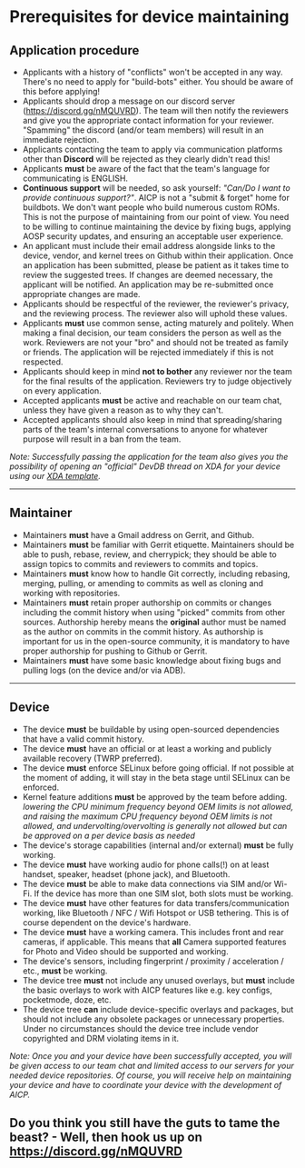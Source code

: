 # Prerequisites for device maintaining

## Application procedure

* Applicants with a history of "conflicts" won't be accepted in any way. There's no need to apply for "build-bots" either. You should be aware of this before applying!
* Applicants should drop a message on our discord server (https://discord.gg/nMQUVRD). The team will then notify the reviewers and give you the appropriate contact information for your reviewer. "Spamming" the discord (and/or team members) will result in an immediate rejection.
* Applicants contacting the team to apply via communication platforms other than **Discord** will be rejected as they clearly didn't read this!
* Applicants **must** be aware of the fact that the team's language for communicating is ENGLISH.
* **Continuous support** will be needed, so ask yourself: *"Can/Do I want to provide continuous support?"*. AICP is not a "submit & forget" home for buildbots. We don't want people who build numerous custom ROMs. This is not the purpose of maintaining from our point of view. You need to be willing to continue maintaining the device by fixing bugs, applying AOSP security updates, and ensuring an acceptable user experience.
* An applicant must include their email address alongside links to the device, vendor, and kernel trees on Github within their application. Once an application has been submitted, please be patient as it takes time to review the suggested trees. If changes are deemed necessary, the applicant will be notified. An application may be re-submitted once appropriate changes are made.
* Applicants should be respectful of the reviewer, the reviewer's privacy, and the reviewing process. The reviewer also will uphold these values.
* Applicants **must** use common sense, acting maturely and politely. When making a final decision, our team considers the person as well as the work. Reviewers are not your "bro" and should not be treated as family or friends. The application will be rejected immediately if this is not respected.
* Applicants should keep in mind **not to bother** any reviewer nor the team for the final results of the application. Reviewers try to judge objectively on every application.
* Accepted applicants **must** be active and reachable on our team chat, unless they have given a reason as to why they can't.
* Accepted applicants should also keep in mind that spreading/sharing parts of the team's internal conversations to anyone for whatever purpose will result in a ban from the team.


*Note: Successfully passing the application for the team also gives you the possibility of opening an "official" DevDB thread on XDA for your device using our [XDA template](https://raw.githubusercontent.com/AICP/vendor_aicp/r11.1/docs/xda_template/xda_thread-template.txt).*

---

## Maintainer

* Maintainers **must** have a Gmail address on Gerrit, and Github.
* Maintainers **must** be familiar with Gerrit etiquette. Maintainers should be able to push, rebase, review, and cherrypick; they should be able to assign topics to commits and reviewers to commits and topics.
* Maintainers **must** know how to handle Git correctly, including rebasing, merging, pulling, or amending to commits as well as cloning and working with repositories.
* Maintainers **must** retain proper authorship on commits or changes including the commit history when using "picked" commits from other sources. Authorship hereby means the **original** author must be named as the author on commits in the commit history. As authorship is important for us in the open-source community, it is mandatory to have proper authorship for pushing to Github or Gerrit.
* Maintainers **must** have some basic knowledge about fixing bugs and pulling logs (on the device and/or via ADB).


---

## Device

* The device **must** be buildable by using open-sourced dependencies that have a valid commit history.
* The device **must** have an official or at least a working and publicly available recovery (TWRP preferred).
* The device **must** enforce SELinux before going official. If not possible at the moment of adding, it will stay in the beta stage until SELinux can be enforced.
* Kernel feature additions **must** be approved by the team before adding. *lowering the CPU minimum frequency beyond OEM limits is not allowed, and raising the maximum CPU frequency beyond OEM limits is not allowed, and undervolting/overvolting is generally not allowed but can be approved on a per device basis as needed*
* The device's storage capabilities (internal and/or external) **must** be fully working.
* The device **must** have working audio for phone calls(!) on at least handset, speaker, headset (phone jack), and Bluetooth.
* The device **must** be able to make data connections via SIM and/or Wi-Fi. If the device has more than one SIM slot, both slots must be working.
* The device **must** have other features for data transfers/communication working, like Bluetooth / NFC / Wifi Hotspot or USB tethering. This is of course dependent on the device's hardware.
* The device **must** have a working camera. This includes front and rear cameras, if applicable. This means that **all** Camera supported features for Photo and Video should be supported and working.
* The device's sensors, including fingerprint / proximity / acceleration / etc., **must** be working.
* The device tree **must** not include any unused overlays, but **must** include the basic overlays to work with AICP features like e.g. key configs, pocketmode, doze, etc.
* The device tree **can** include device-specific overlays and packages, but should not include any obsolete packages or unnecessary properties. Under no circumstances should the device tree include vendor copyrighted and DRM violating items in it.

*Note: Once you and your device have been successfully accepted, you will be given access to our team chat and limited access to our servers for your needed device repositories. Of course, you will receive help on maintaining your device and have to coordinate your device with the development of AICP.*



## Do you think you still have the guts to tame the beast? - Well, then hook us up on https://discord.gg/nMQUVRD
